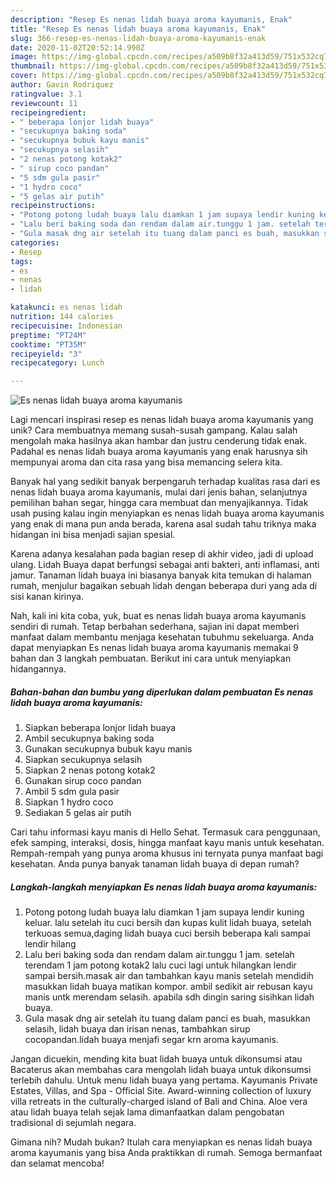 ```yaml
---
description: "Resep Es nenas lidah buaya aroma kayumanis, Enak"
title: "Resep Es nenas lidah buaya aroma kayumanis, Enak"
slug: 366-resep-es-nenas-lidah-buaya-aroma-kayumanis-enak
date: 2020-11-02T20:52:14.990Z
image: https://img-global.cpcdn.com/recipes/a509b8f32a413d59/751x532cq70/es-nenas-lidah-buaya-aroma-kayumanis-foto-resep-utama.jpg
thumbnail: https://img-global.cpcdn.com/recipes/a509b8f32a413d59/751x532cq70/es-nenas-lidah-buaya-aroma-kayumanis-foto-resep-utama.jpg
cover: https://img-global.cpcdn.com/recipes/a509b8f32a413d59/751x532cq70/es-nenas-lidah-buaya-aroma-kayumanis-foto-resep-utama.jpg
author: Gavin Rodriquez
ratingvalue: 3.1
reviewcount: 11
recipeingredient:
- " beberapa lonjor lidah buaya"
- "secukupnya baking soda"
- "secukupnya bubuk kayu manis"
- "secukupnya selasih"
- "2 nenas potong kotak2"
- " sirup coco pandan"
- "5 sdm gula pasir"
- "1 hydro coco"
- "5 gelas air putih"
recipeinstructions:
- "Potong potong ludah buaya lalu diamkan 1 jam supaya lendir kuning keluar. lalu setelah itu cuci bersih dan kupas kulit lidah buaya, setelah terkuoas semua,daging lidah buaya cuci bersih beberapa kali sampai lendir hilang"
- "Lalu beri baking soda dan rendam dalam air.tunggu 1 jam. setelah terendam 1 jam potong kotak2 lalu cuci lagi untuk hilangkan lendir sampai bersih.masak air dan tambahkan kayu manis setelah mendidih masukkan lidah buaya matikan kompor. ambil sedikit air rebusan kayu manis untk merendam selasih. apabila sdh dingin saring sisihkan lidah buaya."
- "Gula masak dng air setelah itu tuang dalam panci es buah, masukkan selasih, lidah buaya dan irisan nenas, tambahkan sirup cocopandan.lidah buaya menjafi segar krn aroma kayumanis."
categories:
- Resep
tags:
- es
- nenas
- lidah

katakunci: es nenas lidah 
nutrition: 144 calories
recipecuisine: Indonesian
preptime: "PT24M"
cooktime: "PT35M"
recipeyield: "3"
recipecategory: Lunch

---
```



![Es nenas lidah buaya aroma kayumanis](https://img-global.cpcdn.com/recipes/a509b8f32a413d59/751x532cq70/es-nenas-lidah-buaya-aroma-kayumanis-foto-resep-utama.jpg)

Lagi mencari inspirasi resep es nenas lidah buaya aroma kayumanis yang unik? Cara membuatnya memang susah-susah gampang. Kalau salah mengolah maka hasilnya akan hambar dan justru cenderung tidak enak. Padahal es nenas lidah buaya aroma kayumanis yang enak harusnya sih mempunyai aroma dan cita rasa yang bisa memancing selera kita.

Banyak hal yang sedikit banyak berpengaruh terhadap kualitas rasa dari es nenas lidah buaya aroma kayumanis, mulai dari jenis bahan, selanjutnya pemilihan bahan segar, hingga cara membuat dan menyajikannya. Tidak usah pusing kalau ingin menyiapkan es nenas lidah buaya aroma kayumanis yang enak di mana pun anda berada, karena asal sudah tahu triknya maka hidangan ini bisa menjadi sajian spesial.

Karena adanya kesalahan pada bagian resep di akhir video, jadi di upload ulang. Lidah Buaya dapat berfungsi sebagai anti bakteri, anti inflamasi, anti jamur. Tanaman lidah buaya ini biasanya banyak kita temukan di halaman rumah, menjulur bagaikan sebuah lidah dengan beberapa duri yang ada di sisi kanan kirinya.


Nah, kali ini kita coba, yuk, buat es nenas lidah buaya aroma kayumanis sendiri di rumah. Tetap berbahan sederhana, sajian ini dapat memberi manfaat dalam membantu menjaga kesehatan tubuhmu sekeluarga. Anda dapat menyiapkan Es nenas lidah buaya aroma kayumanis memakai 9 bahan dan 3 langkah pembuatan. Berikut ini cara untuk menyiapkan hidangannya.

<!--inarticleads1-->

##### Bahan-bahan dan bumbu yang diperlukan dalam pembuatan Es nenas lidah buaya aroma kayumanis:

1. Siapkan  beberapa lonjor lidah buaya
1. Ambil secukupnya baking soda
1. Gunakan secukupnya bubuk kayu manis
1. Siapkan secukupnya selasih
1. Siapkan 2 nenas potong kotak2
1. Gunakan  sirup coco pandan
1. Ambil 5 sdm gula pasir
1. Siapkan 1 hydro coco
1. Sediakan 5 gelas air putih


Cari tahu informasi kayu manis di Hello Sehat. Termasuk cara penggunaan, efek samping, interaksi, dosis, hingga manfaat kayu manis untuk kesehatan. Rempah-rempah yang punya aroma khusus ini ternyata punya manfaat bagi kesehatan. Anda punya banyak tanaman lidah buaya di depan rumah? 

<!--inarticleads2-->

##### Langkah-langkah menyiapkan Es nenas lidah buaya aroma kayumanis:

1. Potong potong ludah buaya lalu diamkan 1 jam supaya lendir kuning keluar. lalu setelah itu cuci bersih dan kupas kulit lidah buaya, setelah terkuoas semua,daging lidah buaya cuci bersih beberapa kali sampai lendir hilang
1. Lalu beri baking soda dan rendam dalam air.tunggu 1 jam. setelah terendam 1 jam potong kotak2 lalu cuci lagi untuk hilangkan lendir sampai bersih.masak air dan tambahkan kayu manis setelah mendidih masukkan lidah buaya matikan kompor. ambil sedikit air rebusan kayu manis untk merendam selasih. apabila sdh dingin saring sisihkan lidah buaya.
1. Gula masak dng air setelah itu tuang dalam panci es buah, masukkan selasih, lidah buaya dan irisan nenas, tambahkan sirup cocopandan.lidah buaya menjafi segar krn aroma kayumanis.


Jangan dicuekin, mending kita buat lidah buaya untuk dikonsumsi atau Bacaterus akan membahas cara mengolah lidah buaya untuk dikonsumsi terlebih dahulu. Untuk menu lidah buaya yang pertama. Kayumanis Private Estates, Villas, and Spa - Official Site. Award-winning collection of luxury villa retreats in the culturally-charged island of Bali and China. Aloe vera atau lidah buaya telah sejak lama dimanfaatkan dalam pengobatan tradisional di sejumlah negara. 

Gimana nih? Mudah bukan? Itulah cara menyiapkan es nenas lidah buaya aroma kayumanis yang bisa Anda praktikkan di rumah. Semoga bermanfaat dan selamat mencoba!
